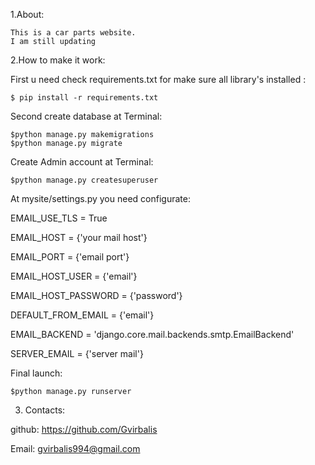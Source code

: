 1.About:
    
    This is a car parts website.
    I am still updating

2.How to make it work:

First u need check requirements.txt for make sure all library's installed :
    
    $ pip install -r requirements.txt

Second create database at Terminal:
    
    $python manage.py makemigrations
    $python manage.py migrate

Create Admin account at Terminal:
    
    $python manage.py createsuperuser

At mysite/settings.py you need configurate:

EMAIL_USE_TLS = True

EMAIL_HOST = {'your mail host'}

EMAIL_PORT = {'email port'}

EMAIL_HOST_USER = {'email'}

EMAIL_HOST_PASSWORD = {'password'}

DEFAULT_FROM_EMAIL = {'email'}

EMAIL_BACKEND = 'django.core.mail.backends.smtp.EmailBackend'

SERVER_EMAIL = {'server mail'}


Final launch:

    $python manage.py runserver

3. Contacts:


github: https://github.com/Gvirbalis

Email: gvirbalis994@gmail.com

